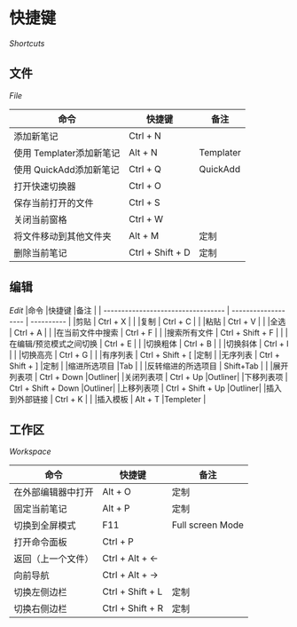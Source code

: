# 快捷键
*Shortcuts*

## 文件
*File*

|命令 |快捷键 |备注 |
| ------------------------------ | ---------------- | ---------- |
|添加新笔记 | Ctrl + N | |
|使用 Templater添加新笔记 | Alt + N |Templater |
|使用 QuickAdd添加新笔记 | Ctrl + Q |QuickAdd |
|打开快速切换器 | Ctrl + O | |
|保存当前打开的文件 | Ctrl + S | |
|关闭当前窗格 | Ctrl + W | |
|将文件移动到其他文件夹 | Alt + M |定制 |
|删除当前笔记 | Ctrl + Shift + D |定制 |

##  编辑
*Edit*
|命令 |快捷键 |备注 |
| ---------------------------------- | ------------------- | ---------- |
|剪贴 | Ctrl + X | |
|复制 | Ctrl + C | |
|粘贴 | Ctrl + V | |
|全选 | Ctrl + A | |
|在当前文件中搜索 | Ctrl + F | |
|搜索所有文件 | Ctrl + Shift + F | |
|在编辑/预览模式之间切换 | Ctrl + E | |
|切换粗体 | Ctrl + B | |
|切换斜体 | Ctrl + I | |
|切换高亮 | Ctrl + G | |
|有序列表 | Ctrl + Shift + [ |定制 |
|无序列表 | Ctrl + Shift + ] |定制 |
|缩进所选项目 |Tab | |
|反转缩进的所选项目 | Shift+Tab | |
|展开列表项 | Ctrl + Down |Outliner|
|关闭列表项 | Ctrl + Up |Outliner|
|下移列表项 | Ctrl + Shift + Down |Outliner|
|上移列表项 | Ctrl + Shift + Up |Outliner|
|插入到外部链接 | Ctrl + K | |
|插入模板 | Alt + T |Templeter |



## 工作区
*Workspace*
  

|命令 |快捷键 |备注 |
| ------------------------------ | ----- | ---------------- |
|在外部编辑器中打开 | Alt + O |定制 |
|固定当前笔记 | Alt + P |定制 |
|切换到全屏模式 | F11 |Full screen Mode |
|打开命令面板 | Ctrl + P | |
|返回（上一个文件）| Ctrl + Alt + ← | |
|向前导航 | Ctrl + Alt + → | |
|切换左侧边栏 | Ctrl + Shift + L |定制 |
|切换右侧边栏 | Ctrl + Shift + R |定制 |